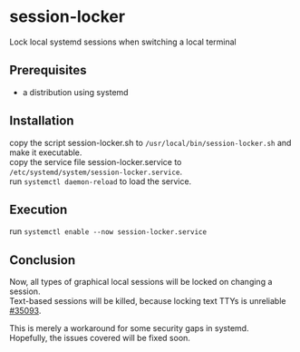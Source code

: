 # session-locker

Lock local systemd sessions when switching a local terminal

## Prerequisites

- a distribution using systemd 

## Installation

copy the script session-locker.sh to `/usr/local/bin/session-locker.sh` and make it executable.  
copy the service file session-locker.service to `/etc/systemd/system/session-locker.service`.  
run `systemctl daemon-reload` to load the service.

## Execution

run `systemctl enable --now session-locker.service`

## Conclusion
Now, all types of graphical local sessions will be locked on changing a session.  
Text-based sessions will be killed, because locking text TTYs is unreliable [#35093](https://github.com/systemd/systemd/issues/35093).

This is merely a workaround for some security gaps in systemd.  
Hopefully, the issues covered will be fixed soon.
